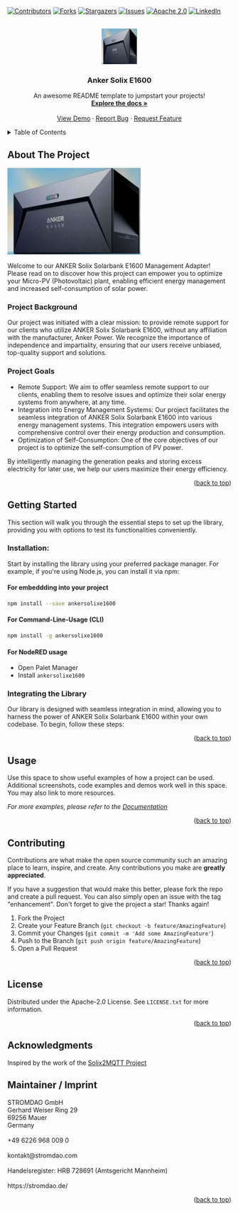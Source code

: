 <a name="readme-top"></a>
<!-- PROJECT SHIELDS -->
<!--
*** I'm using markdown "reference style" links for readability.
*** Reference links are enclosed in brackets [ ] instead of parentheses ( ).
*** See the bottom of this document for the declaration of the reference variables
*** for contributors-url, forks-url, etc. This is an optional, concise syntax you may use.
*** https://www.markdownguide.org/basic-syntax/#reference-style-links
-->
[![Contributors][contributors-shield]][contributors-url]
[![Forks][forks-shield]][forks-url]
[![Stargazers][stars-shield]][stars-url]
[![Issues][issues-shield]][issues-url]
[![Apache 2.0][license-shield]][license-url]
[![LinkedIn][linkedin-shield]][linkedin-url]



<!-- PROJECT LOGO -->
<br />
<div align="center">
  <a href="https://github.com/energychain/AnkerSolixE1600">
    <img src="images/ankersolixe1600.png" alt="Logo" width="80" height="80">
  </a>

  <h3 align="center">Anker Solix E1600</h3>

  <p align="center">
    An awesome README template to jumpstart your projects!
    <br />
    <a href="https://github.com/energychain/AnkerSolixE1600"><strong>Explore the docs »</strong></a>
    <br />
    <br />
    <a href="https://github.com/energychain/AnkerSolixE1600">View Demo</a>
    ·
    <a href="https://github.com/energychain/AnkerSolixE1600/issues">Report Bug</a>
    ·
    <a href="https://github.com/energychain/AnkerSolixE1600/issues">Request Feature</a>
  </p>
</div>



<!-- TABLE OF CONTENTS -->
<details>
  <summary>Table of Contents</summary>
  <ol>
    <li>
      <a href="#about-the-project">About The Project</a>
      <ul>
        <li><a href="#built-with">Built With</a></li>
      </ul>
    </li>
    <li>
      <a href="#getting-started">Getting Started</a>
    </li>
    <li><a href="#usage">Usage</a></li>
    <li><a href="#contributing">Contributing</a></li>
    <li><a href="#license">License</a></li>
    <li><a href="#contact">Contact</a></li>
    <li><a href="#acknowledgments">Acknowledgments</a></li>
  </ol>
</details>



<!-- ABOUT THE PROJECT -->
## About The Project

[![Anker Solix Solarbank E1600 - Node Library][product-screenshot]](https://corrently.energy/products/anker-solix-solarbank-e1600-vorbestellung)

Welcome to our ANKER Solix Solarbank E1600 Management Adapter! Please read on to discover how this project can empower you to optimize your Micro-PV (Photovoltaic) plant, enabling efficient energy management and increased self-consumption of solar power.

### Project Background
Our project was initiated with a clear mission: to provide remote support for our clients who utilize ANKER Solix Solarbank E1600, without any affiliation with the manufacturer, Anker Power. We recognize the importance of independence and impartiality, ensuring that our users receive unbiased, top-quality support and solutions.

### Project Goals
- Remote Support: We aim to offer seamless remote support to our clients, enabling them to resolve issues and optimize their solar energy systems from anywhere, at any time.
- Integration into Energy Management Systems: Our project facilitates the seamless integration of ANKER Solix Solarbank E1600 into various energy management systems. This integration empowers users with comprehensive control over their energy production and consumption.
- Optimization of Self-Consumption: One of the core objectives of our project is to optimize the self-consumption of PV power. 

By intelligently managing the generation peaks and storing excess electricity for later use, we help our users maximize their energy efficiency.

<p align="right">(<a href="#readme-top">back to top</a>)</p>

<!-- GETTING STARTED -->
## Getting Started

This section will walk you through the essential steps to set up the library, providing you with options to test its functionalities conveniently.


### Installation: 
Start by installing the library using your preferred package manager. For example, if you're using Node.js, you can install it via npm:

#### For embeddding into your project
```bash
npm install --save ankersolixe1600
```

#### For Command-Line-Usage (CLI)
```bash
npm install -g ankersolixe1600
```
#### For NodeRED usage
- Open Palet Manager
- Install `ankersolixe1600`

### Integrating the Library
Our library is designed with seamless integration in mind, allowing you to harness the power of ANKER Solix Solarbank E1600 within your own codebase. 
To begin, follow these steps:

<p align="right">(<a href="#readme-top">back to top</a>)</p>

<!-- USAGE EXAMPLES -->
## Usage

Use this space to show useful examples of how a project can be used. Additional screenshots, code examples and demos work well in this space. You may also link to more resources.

_For more examples, please refer to the [Documentation](https://example.com)_

<p align="right">(<a href="#readme-top">back to top</a>)</p>


<!-- CONTRIBUTING -->
## Contributing

Contributions are what make the open source community such an amazing place to learn, inspire, and create. Any contributions you make are **greatly appreciated**.

If you have a suggestion that would make this better, please fork the repo and create a pull request. You can also simply open an issue with the tag "enhancement".
Don't forget to give the project a star! Thanks again!

1. Fork the Project
2. Create your Feature Branch (`git checkout -b feature/AmazingFeature`)
3. Commit your Changes (`git commit -m 'Add some AmazingFeature'`)
4. Push to the Branch (`git push origin feature/AmazingFeature`)
5. Open a Pull Request

<p align="right">(<a href="#readme-top">back to top</a>)</p>



<!-- LICENSE -->
## License

Distributed under the Apache-2.0 License. See `LICENSE.txt` for more information.

<p align="right">(<a href="#readme-top">back to top</a>)</p>



<!-- ACKNOWLEDGMENTS -->
## Acknowledgments

Inspired by the work of the [Solix2MQTT Project](https://github.com/tomquist/solix2mqtt)

## Maintainer / Imprint

<addr>
STROMDAO GmbH  <br/>
Gerhard Weiser Ring 29  <br/>
69256 Mauer  <br/>
Germany  <br/>
  <br/>
+49 6226 968 009 0  <br/>
  <br/>
kontakt@stromdao.com  <br/>
  <br/>
Handelsregister: HRB 728691 (Amtsgericht Mannheim)<br/>
  <br/>
https://stromdao.de/<br/>
</addr>


<p align="right">(<a href="#readme-top">back to top</a>)</p>



<!-- MARKDOWN LINKS & IMAGES -->
<!-- https://www.markdownguide.org/basic-syntax/#reference-style-links -->
[contributors-shield]: https://img.shields.io/github/contributors/energychain/AnkerSolixE1600.svg?style=for-the-badge
[contributors-url]: https://github.com/energychain/AnkerSolixE1600/graphs/contributors
[forks-shield]: https://img.shields.io/github/forks/energychain/AnkerSolixE1600.svg?style=for-the-badge
[forks-url]: https://github.com/energychain/AnkerSolixE1600/network/members
[stars-shield]: https://img.shields.io/github/stars/energychain/AnkerSolixE1600.svg?style=for-the-badge
[stars-url]: https://github.com/energychain/AnkerSolixE1600/stargazers
[issues-shield]: https://img.shields.io/github/issues/energychain/AnkerSolixE1600.svg?style=for-the-badge
[issues-url]: https://github.com/energychain/AnkerSolixE1600/issues
[license-shield]: https://img.shields.io/github/license/energychain/AnkerSolixE1600.svg?style=for-the-badge
[license-url]: https://github.com/energychain/AnkerSolixE1600/blob/master/LICENSE.txt
[linkedin-shield]: https://img.shields.io/badge/-LinkedIn-black.svg?style=for-the-badge&logo=linkedin&colorB=555
[linkedin-url]: https://linkedin.com/in/othneildrew
[product-screenshot]: images/ankersolixe1600.png
[Next.js]: https://img.shields.io/badge/next.js-000000?style=for-the-badge&logo=nextdotjs&logoColor=white
[Next-url]: https://nextjs.org/
[React.js]: https://img.shields.io/badge/React-20232A?style=for-the-badge&logo=react&logoColor=61DAFB
[React-url]: https://reactjs.org/
[Vue.js]: https://img.shields.io/badge/Vue.js-35495E?style=for-the-badge&logo=vuedotjs&logoColor=4FC08D
[Vue-url]: https://vuejs.org/
[Angular.io]: https://img.shields.io/badge/Angular-DD0031?style=for-the-badge&logo=angular&logoColor=white
[Angular-url]: https://angular.io/
[Svelte.dev]: https://img.shields.io/badge/Svelte-4A4A55?style=for-the-badge&logo=svelte&logoColor=FF3E00
[Svelte-url]: https://svelte.dev/
[Laravel.com]: https://img.shields.io/badge/Laravel-FF2D20?style=for-the-badge&logo=laravel&logoColor=white
[Laravel-url]: https://laravel.com
[Bootstrap.com]: https://img.shields.io/badge/Bootstrap-563D7C?style=for-the-badge&logo=bootstrap&logoColor=white
[Bootstrap-url]: https://getbootstrap.com
[JQuery.com]: https://img.shields.io/badge/jQuery-0769AD?style=for-the-badge&logo=jquery&logoColor=white
[JQuery-url]: https://jquery.com 